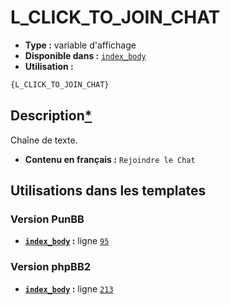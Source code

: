 # L_CLICK_TO_JOIN_CHAT
* __Type :__ variable d'affichage
* __Disponible dans :__ [`index_body`](../tpl/var/index_body.md)
* __Utilisation :__

```html
{L_CLICK_TO_JOIN_CHAT}
```

## Description[*](https://fa-tvars.appspot.com/var/L_CLICK_TO_JOIN_CHAT)
Chaîne de texte.

* __Contenu en français :__ `Rejoindre le Chat`

## Utilisations dans les templates

### Version PunBB
* __[`index_body`](../tpl/var/index_body.md#readme) :__ ligne [`95`](../tpl/src/punbb/index_body.tpl#L95)

### Version phpBB2
* __[`index_body`](../tpl/var/index_body.md#readme) :__ ligne [`213`](../tpl/src/subsilver/index_body.tpl#L213)